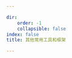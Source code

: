 ```yaml
--- 

dir:
    order: -1
    collapsible: false
index: false
title: 其他常用工具和框架

---
```


<Catalog hideHeading/>